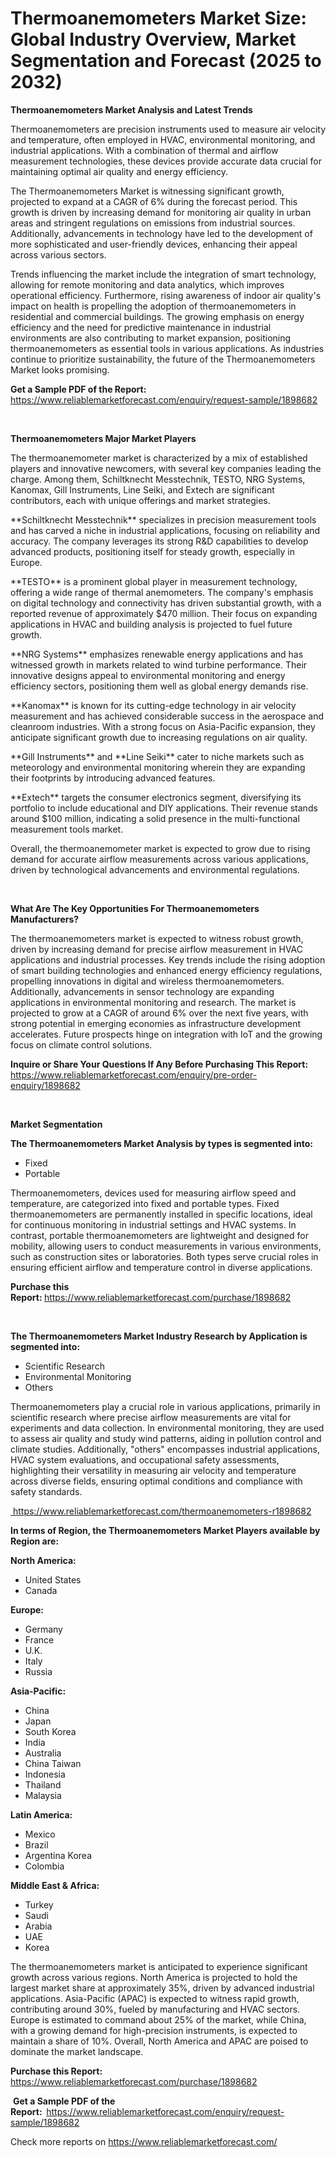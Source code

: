 <p><h1>Thermoanemometers Market Size: Global Industry Overview, Market Segmentation and Forecast (2025 to 2032)</h1></p><p><strong>Thermoanemometers Market Analysis and Latest Trends</strong></p>
<p><p>Thermoanemometers are precision instruments used to measure air velocity and temperature, often employed in HVAC, environmental monitoring, and industrial applications. With a combination of thermal and airflow measurement technologies, these devices provide accurate data crucial for maintaining optimal air quality and energy efficiency.</p><p>The Thermoanemometers Market is witnessing significant growth, projected to expand at a CAGR of 6% during the forecast period. This growth is driven by increasing demand for monitoring air quality in urban areas and stringent regulations on emissions from industrial sources. Additionally, advancements in technology have led to the development of more sophisticated and user-friendly devices, enhancing their appeal across various sectors.</p><p>Trends influencing the market include the integration of smart technology, allowing for remote monitoring and data analytics, which improves operational efficiency. Furthermore, rising awareness of indoor air quality's impact on health is propelling the adoption of thermoanemometers in residential and commercial buildings. The growing emphasis on energy efficiency and the need for predictive maintenance in industrial environments are also contributing to market expansion, positioning thermoanemometers as essential tools in various applications. As industries continue to prioritize sustainability, the future of the Thermoanemometers Market looks promising.</p></p>
<p><strong>Get a Sample PDF of the Report:&nbsp;</strong> <a href="https://www.reliablemarketforecast.com/enquiry/request-sample/1898682?utm_campaign=2441&utm_medium=2&utm_source=Github&utm_content=ia&utm_term=16022025&utm_id=thermoanemometers">https://www.reliablemarketforecast.com/enquiry/request-sample/1898682</a></p>
<p>&nbsp;</p>
<p><strong>Thermoanemometers Major Market Players</strong></p>
<p><p>The thermoanemometer market is characterized by a mix of established players and innovative newcomers, with several key companies leading the charge. Among them, Schiltknecht Messtechnik, TESTO, NRG Systems, Kanomax, Gill Instruments, Line Seiki, and Extech are significant contributors, each with unique offerings and market strategies.</p><p>**Schiltknecht Messtechnik** specializes in precision measurement tools and has carved a niche in industrial applications, focusing on reliability and accuracy. The company leverages its strong R&D capabilities to develop advanced products, positioning itself for steady growth, especially in Europe.</p><p>**TESTO** is a prominent global player in measurement technology, offering a wide range of thermal anemometers. The company's emphasis on digital technology and connectivity has driven substantial growth, with a reported revenue of approximately $470 million. Their focus on expanding applications in HVAC and building analysis is projected to fuel future growth.</p><p>**NRG Systems** emphasizes renewable energy applications and has witnessed growth in markets related to wind turbine performance. Their innovative designs appeal to environmental monitoring and energy efficiency sectors, positioning them well as global energy demands rise.</p><p>**Kanomax** is known for its cutting-edge technology in air velocity measurement and has achieved considerable success in the aerospace and cleanroom industries. With a strong focus on Asia-Pacific expansion, they anticipate significant growth due to increasing regulations on air quality.</p><p>**Gill Instruments** and **Line Seiki** cater to niche markets such as meteorology and environmental monitoring wherein they are expanding their footprints by introducing advanced features. </p><p>**Extech** targets the consumer electronics segment, diversifying its portfolio to include educational and DIY applications. Their revenue stands around $100 million, indicating a solid presence in the multi-functional measurement tools market.</p><p>Overall, the thermoanemometer market is expected to grow due to rising demand for accurate airflow measurements across various applications, driven by technological advancements and environmental regulations.</p></p>
<p>&nbsp;</p>
<p><strong>What Are The Key Opportunities For Thermoanemometers Manufacturers?</strong></p>
<p><p>The thermoanemometers market is expected to witness robust growth, driven by increasing demand for precise airflow measurement in HVAC applications and industrial processes. Key trends include the rising adoption of smart building technologies and enhanced energy efficiency regulations, propelling innovations in digital and wireless thermoanemometers. Additionally, advancements in sensor technology are expanding applications in environmental monitoring and research. The market is projected to grow at a CAGR of around 6% over the next five years, with strong potential in emerging economies as infrastructure development accelerates. Future prospects hinge on integration with IoT and the growing focus on climate control solutions.</p></p>
<p><strong>Inquire or Share Your Questions If Any Before Purchasing This Report:</strong> <a href="https://www.reliablemarketforecast.com/enquiry/pre-order-enquiry/1898682?utm_campaign=2441&utm_medium=2&utm_source=Github&utm_content=ia&utm_term=16022025&utm_id=thermoanemometers">https://www.reliablemarketforecast.com/enquiry/pre-order-enquiry/1898682</a></p>
<p>&nbsp;</p>
<p><strong>Market Segmentation</strong></p>
<p><strong>The Thermoanemometers Market Analysis by types is segmented into:</strong></p>
<p><ul><li>Fixed</li><li>Portable</li></ul></p>
<p><p>Thermoanemometers, devices used for measuring airflow speed and temperature, are categorized into fixed and portable types. Fixed thermoanemometers are permanently installed in specific locations, ideal for continuous monitoring in industrial settings and HVAC systems. In contrast, portable thermoanemometers are lightweight and designed for mobility, allowing users to conduct measurements in various environments, such as construction sites or laboratories. Both types serve crucial roles in ensuring efficient airflow and temperature control in diverse applications.</p></p>
<p><strong>Purchase this Report:&nbsp;</strong><a href="https://www.reliablemarketforecast.com/purchase/1898682?utm_campaign=2441&utm_medium=2&utm_source=Github&utm_content=ia&utm_term=16022025&utm_id=thermoanemometers">https://www.reliablemarketforecast.com/purchase/1898682</a></p>
<p>&nbsp;</p>
<p><strong>The Thermoanemometers Market Industry Research by Application is segmented into:</strong></p>
<p><ul><li>Scientific Research</li><li>Environmental Monitoring</li><li>Others</li></ul></p>
<p><p>Thermoanemometers play a crucial role in various applications, primarily in scientific research where precise airflow measurements are vital for experiments and data collection. In environmental monitoring, they are used to assess air quality and study wind patterns, aiding in pollution control and climate studies. Additionally, "others" encompasses industrial applications, HVAC system evaluations, and occupational safety assessments, highlighting their versatility in measuring air velocity and temperature across diverse fields, ensuring optimal conditions and compliance with safety standards.</p></p>
<p><a href="https://www.reliablemarketforecast.com/thermoanemometers-r1898682?utm_campaign=2441&utm_medium=2&utm_source=Github&utm_content=ia&utm_term=16022025&utm_id=thermoanemometers">&nbsp;https://www.reliablemarketforecast.com/thermoanemometers-r1898682</a></p>
<p><strong>In terms of Region, the Thermoanemometers Market Players available by Region are:</strong></p>
<p>
    <p> <strong> North America: </strong>
        <ul>
            <li>United States</li>
            <li>Canada</li>
        </ul>
        </p> 
    <p> <strong> Europe: </strong>
        <ul>
            <li>Germany</li>
            <li>France</li>
            <li>U.K.</li>
            <li>Italy</li>
            <li>Russia</li>
        </ul>
        </p> 
    <p> <strong> Asia-Pacific: </strong>
        <ul>
            <li>China</li>
            <li>Japan</li>
            <li>South Korea</li>
            <li>India</li>
            <li>Australia</li>
            <li>China Taiwan</li>
            <li>Indonesia</li>
            <li>Thailand</li>
            <li>Malaysia</li>
        </ul>
        </p> 
    <p> <strong> Latin America: </strong>
        <ul>
            <li>Mexico</li>
            <li>Brazil</li>
            <li>Argentina Korea</li>
            <li>Colombia</li>
        </ul>
        </p> 
    <p> <strong> Middle East & Africa: </strong>
        <ul>
            <li>Turkey</li>
            <li>Saudi</li>
            <li>Arabia</li>
            <li>UAE</li>
            <li>Korea</li>
        </ul>
    </p>
    </p>
<p><p>The thermoanemometers market is anticipated to experience significant growth across various regions. North America is projected to hold the largest market share at approximately 35%, driven by advanced industrial applications. Asia-Pacific (APAC) is expected to witness rapid growth, contributing around 30%, fueled by manufacturing and HVAC sectors. Europe is estimated to command about 25% of the market, while China, with a growing demand for high-precision instruments, is expected to maintain a share of 10%. Overall, North America and APAC are poised to dominate the market landscape.</p></p>
<p><strong>Purchase this Report: </strong><a href="https://www.reliablemarketforecast.com/purchase/1898682?utm_campaign=2441&utm_medium=2&utm_source=Github&utm_content=ia&utm_term=16022025&utm_id=thermoanemometers">https://www.reliablemarketforecast.com/purchase/1898682</a></p>
<p>&nbsp;<strong>Get a Sample PDF of the Report:&nbsp;&nbsp;</strong><a href="https://www.reliablemarketforecast.com/enquiry/request-sample/1898682?utm_campaign=2441&utm_medium=2&utm_source=Github&utm_content=ia&utm_term=16022025&utm_id=thermoanemometers">https://www.reliablemarketforecast.com/enquiry/request-sample/1898682</a></p>
<p><strong></strong></p>
<p>Check more reports on <a href="https://www.reliablemarketforecast.com/?utm_campaign=2441&utm_medium=2&utm_source=Github&utm_content=ia&utm_term=16022025&utm_id=thermoanemometers">https://www.reliablemarketforecast.com/</a></p>